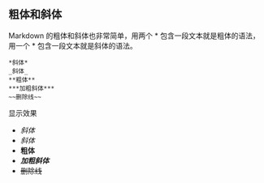 ## 粗体和斜体

Markdown 的粗体和斜体也非常简单，用两个 * 包含一段文本就是粗体的语法，用一个  * 包含一段文本就是斜体的语法。

```
*斜体*
_斜体_
**粗体**
***加粗斜体***
~~删除线~~
```

显示效果

*  *斜体*
*  _斜体_
*  **粗体**
*  ***加粗斜体***
*  ~~删除线~~

